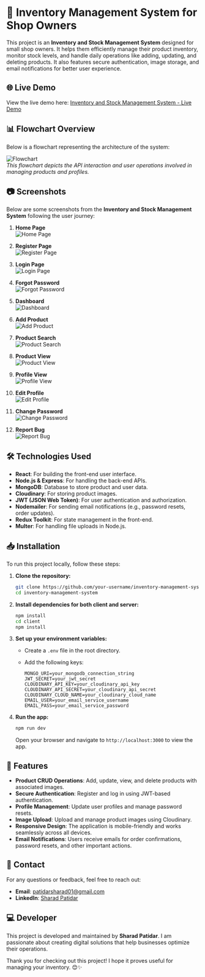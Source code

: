 # 🛒 Inventory Management System for Shop Owners

This project is an **Inventory and Stock Management System** designed for small shop owners. It helps them efficiently manage their product inventory, monitor stock levels, and handle daily operations like adding, updating, and deleting products. It also features secure authentication, image storage, and email notifications for better user experience.

## 🌐 Live Demo

View the live demo here: [Inventory and Stock Management System - Live Demo](https://smartstockmanager.vercel.app/)

## 📊 Flowchart Overview

Below is a flowchart representing the architecture of the system:

![Flowchart](https://github.com/sharadpatidar01/Inventory_and_Stock_Management_Solution_Frontend/blob/main/flowchart.png)  
*This flowchart depicts the API interaction and user operations involved in managing products and profiles.*


## 📷 Screenshots

Below are some screenshots from the **Inventory and Stock Management System** following the user journey:

1.  **Home Page**  
   ![Home Page](https://github.com/sharadpatidar01/Inventory_and_Stock_Management_Solution_Frontend/blob/main/Home.png)
2.  **Register Page**  
   ![Register Page](https://github.com/sharadpatidar01/Inventory_and_Stock_Management_Solution_Frontend/blob/main/Register.png)

3. **Login Page**  
   ![Login Page](https://github.com/sharadpatidar01/Inventory_and_Stock_Management_Solution_Frontend/blob/main/Login.png)

4. **Forgot Password**  
   ![Forgot Password](https://github.com/sharadpatidar01/Inventory_and_Stock_Management_Solution_Frontend/blob/main/Forgot_Password.png)

5. **Dashboard**  
   ![Dashboard](https://github.com/sharadpatidar01/Inventory_and_Stock_Management_Solution_Frontend/blob/main/Dashboard.png)

6. **Add Product**  
   ![Add Product](https://github.com/sharadpatidar01/Inventory_and_Stock_Management_Solution_Frontend/blob/main/Add_Product.png)

7. **Product Search**  
   ![Product Search](https://github.com/sharadpatidar01/Inventory_and_Stock_Management_Solution_Frontend/blob/main/Product_Search.png)

8. **Product View**  
   ![Product View](https://github.com/sharadpatidar01/Inventory_and_Stock_Management_Solution_Frontend/blob/main/Product_View.png)

9. **Profile View**  
   ![Profile View](https://github.com/sharadpatidar01/Inventory_and_Stock_Management_Solution_Frontend/blob/main/Profile.png)

10. **Edit Profile**  
   ![Edit Profile](https://github.com/sharadpatidar01/Inventory_and_Stock_Management_Solution_Frontend/blob/main/Edit_profile.png)

11. **Change Password**  
   ![Change Password](https://github.com/sharadpatidar01/Inventory_and_Stock_Management_Solution_Frontend/blob/main/ChangePassoword.png)

12. **Report Bug**  
   ![Report Bug](https://github.com/sharadpatidar01/Inventory_and_Stock_Management_Solution_Frontend/blob/main/Report_Bug.png)
   

## 🛠️ Technologies Used

- **React**: For building the front-end user interface.
- **Node.js & Express**: For handling the back-end APIs.
- **MongoDB**: Database to store product and user data.
- **Cloudinary**: For storing product images.
- **JWT (JSON Web Token)**: For user authentication and authorization.
- **Nodemailer**: For sending email notifications (e.g., password resets, order updates).
- **Redux Toolkit**: For state management in the front-end.
- **Multer**: For handling file uploads in Node.js.

## 📥 Installation

To run this project locally, follow these steps:

1. **Clone the repository:**

   ```bash
   git clone https://github.com/your-username/inventory-management-system.git
   cd inventory-management-system
   ```

2. **Install dependencies for both client and server:**

   ```bash
   npm install
   cd client
   npm install
   ```

3. **Set up your environment variables:**

   - Create a `.env` file in the root directory.
   - Add the following keys:

     ```env
     MONGO_URI=your_mongodb_connection_string
     JWT_SECRET=your_jwt_secret
     CLOUDINARY_API_KEY=your_cloudinary_api_key
     CLOUDINARY_API_SECRET=your_cloudinary_api_secret
     CLOUDINARY_CLOUD_NAME=your_cloudinary_cloud_name
     EMAIL_USER=your_email_service_username
     EMAIL_PASS=your_email_service_password
     ```

4. **Run the app:**

   ```bash
   npm run dev
   ```

   Open your browser and navigate to `http://localhost:3000` to view the app.

## 📝 Features

- **Product CRUD Operations**: Add, update, view, and delete products with associated images.
- **Secure Authentication**: Register and log in using JWT-based authentication.
- **Profile Management**: Update user profiles and manage password resets.
- **Image Upload**: Upload and manage product images using Cloudinary.
- **Responsive Design**: The application is mobile-friendly and works seamlessly across all devices.
- **Email Notifications**: Users receive emails for order confirmations, password resets, and other important actions.

## 📧 Contact

For any questions or feedback, feel free to reach out:

- **Email**: [patidarsharad01@gmail.com](mailto:patidarsharad01@gmail.com)
- **LinkedIn**: [Sharad Patidar](https://www.linkedin.com/in/sharadpatidar/)

## 💻 Developer

This project is developed and maintained by **Sharad Patidar**. I am passionate about creating digital solutions that help businesses optimize their operations.

Thank you for checking out this project! I hope it proves useful for managing your inventory. 😊✨
